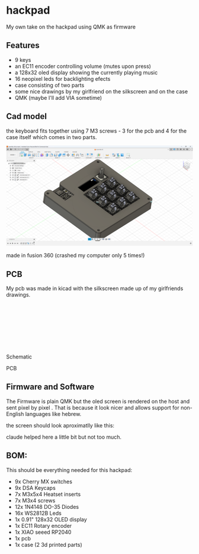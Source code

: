 # hackpad
My own take on the hackpad using QMK as firmware

## Features
* 9 keys
* an EC11 encoder controlling volume (mutes upon press)
* a 128x32 oled display showing the currently playing music
* 16 neopixel leds for backlighting efects
* case consisting of two parts
* some nice drawings by my girlfriend on the silkscreen and on the case
* QMK (maybe I'll add VIA sometime)


## Cad model
the keyboard fits together using 7 M3 screws - 3 for the pcb and 4 for the case itself which comes in two parts.

<img src=images/hackpad.png>

made in fusion 360 (crashed my computer only 5 times!)

## PCB
My pcb was made in kicad with the silkscreen made up of my girlfriends drawings.

Schematic
<svg source=images/schematic.svg>

PCB
<img source=images/PCB.png>

## Firmware and Software
The Firmware is plain QMK but the oled screen is rendered on the host and sent pixel by pixel .
That is because it look nicer and allows support for non-English languages like hebrew.

the screen should look aproximatlly like this:
<img source=images/oled.png>

claude helped here a little bit but not too much.

## BOM:
This should be everything needed for this hackpad:

* 9x Cherry MX switches
* 9x DSA Keycaps
* 7x M3x5x4 Heatset inserts
* 7x M3x4 screws
* 12x 1N4148 DO-35 Diodes
* 16x WS2812B Leds
* 1x 0.91" 128x32 OLED display
* 1x EC11 Rotary encoder
* 1x XIAO seeed RP2040
* 1x pcb
* 1x case (2 3d printed parts)


